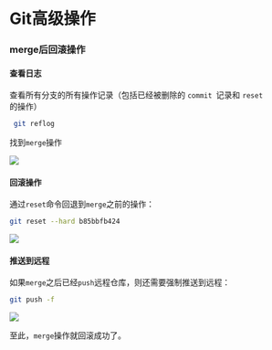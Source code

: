 # Git高级操作



### merge后回滚操作



#### 查看日志

查看所有分支的所有操作记录（包括已经被删除的 `commit `记录和 `reset `的操作）

```sh
 git reflog
```

找到`merge`操作

![](https://gitee.com/sysker/picBed/raw/master/images/20211020113317.png)



#### 回滚操作

通过`reset`命令回退到`merge`之前的操作：

```sh
git reset --hard b85bbfb424
```

![](https://gitee.com/sysker/picBed/raw/master/images/20211020113637.png)



#### 推送到远程

如果`merge`之后已经`push`远程仓库，则还需要强制推送到远程：

```sh
git push -f
```

![](https://gitee.com/sysker/picBed/raw/master/images/20211020113828.png)

至此，`merge`操作就回滚成功了。